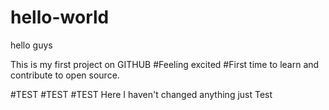 # hello-world

hello guys

This is my first project on GITHUB #Feeling excited #First time to learn and contribute to open source.


#TEST #TEST #TEST
Here I haven't changed anything just Test
